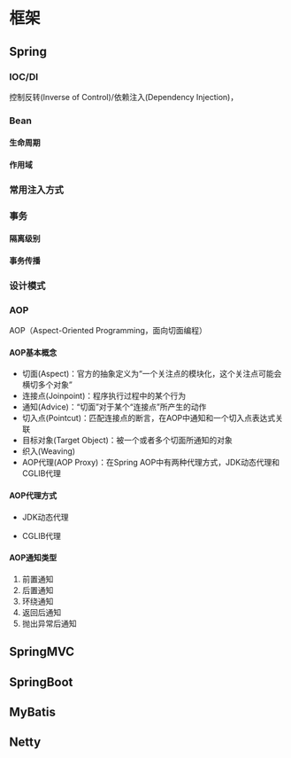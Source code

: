 # 框架

## Spring

### IOC/DI

控制反转(Inverse of Control)/依赖注入(Dependency Injection)，

### Bean

#### 生命周期

#### 作用域

### 常用注入方式

### 事务

#### 隔离级别


#### 事务传播

### 设计模式

### AOP

AOP（Aspect-Oriented Programming，面向切面编程）

#### AOP基本概念

- 切面(Aspect)：官方的抽象定义为“一个关注点的模块化，这个关注点可能会横切多个对象”
- 连接点(Joinpoint)：程序执行过程中的某个行为
- 通知(Advice)：“切面”对于某个“连接点”所产生的动作
- 切入点(Pointcut)：匹配连接点的断言，在AOP中通知和一个切入点表达式关联
- 目标对象(Target Object)：被一个或者多个切面所通知的对象
- 织入(Weaving)
- AOP代理(AOP Proxy)：在Spring AOP中有两种代理方式，JDK动态代理和CGLIB代理

#### AOP代理方式

- JDK动态代理

- CGLIB代理


#### AOP通知类型

1. 前置通知
2. 后置通知
3. 环绕通知
4. 返回后通知
5. 抛出异常后通知

## SpringMVC

## SpringBoot

## MyBatis

## Netty